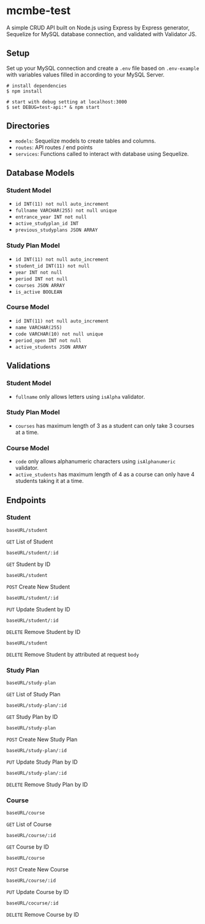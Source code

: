 # mcmbe-test
A simple CRUD API built on Node.js using Express by Express generator, Sequelize for MySQL database connection, and validated with Validator JS.

## Setup
Set up your MySQL connection and create a `.env` file based on `.env-example` with variables values filled in according to your MySQL Server.

```
# install dependencies
$ npm install

# start with debug setting at localhost:3000
$ set DEBUG=test-api:* & npm start
```

## Directories
- `models`: Sequelize models to create tables and columns.
- `routes`: API routes / end points
- `services`: Functions called to interact with database using Sequelize. 

## Database Models
### Student Model
- `id INT(11) not null auto_increment`
- `fullname VARCHAR(255) not null unique`
- `entrance_year INT not null`
- `active_studyplan_id INT`
- `previous_studyplans JSON ARRAY`
### Study Plan Model
- `id INT(11) not null auto_increment`
- `student_id INT(11) not null`
- `year INT not null`
- `period INT not null`
- `courses JSON ARRAY`
- `is_active BOOLEAN`
### Course Model
- `id INT(11) not null auto_increment`
- `name VARCHAR(255)`
- `code VARCHAR(10) not null unique`
- `period_open INT not null`
- `active_students JSON ARRAY` 
## Validations
### Student Model
- `fullname` only allows letters using `isAlpha` validator.

### Study Plan Model
- `courses` has maximum length of 3 as a student can only take 3 courses at a time.

### Course Model
- `code` only allows alphanumeric characters using `isAlphanumeric` validator.
- `active_students` has maximum length of 4 as a course can only have 4 students taking it at a time.

## Endpoints
### Student
`baseURL/student`

`GET` List of Student

`baseURL/student/:id`

`GET` Student by ID

`baseURL/student`

`POST` Create New Student

`baseURL/student/:id`

`PUT` Update Student by ID

`baseURL/student/:id`

`DELETE` Remove Student by ID

`baseURL/student`

`DELETE` Remove Student by attributed at request `body`

### Study Plan
`baseURL/study-plan`

`GET` List of Study Plan

`baseURL/study-plan/:id`

`GET` Study Plan by ID

`baseURL/study-plan`

`POST` Create New Study Plan

`baseURL/study-plan/:id`

`PUT` Update Study Plan by ID

`baseURL/study-plan/:id`

`DELETE` Remove Study Plan by ID

### Course
`baseURL/course`

`GET` List of Course

`baseURL/course/:id`

`GET` Course by ID

`baseURL/course`

`POST` Create New Course

`baseURL/course/:id`

`PUT` Update Course by ID

`baseURL/cocurse/:id`

`DELETE` Remove Course by ID
